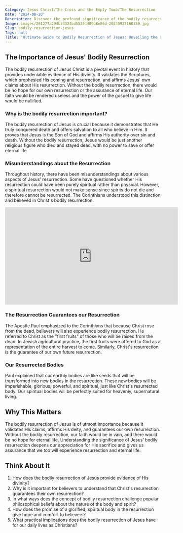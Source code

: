 ```yaml
---
Category: Jesus Christ/The Cross and the Empty Tomb/The Resurrection
Date: '2024-08-20'
Description: Discover the profound significance of the bodily resurrection of Jesus in Christian belief. Uncover the theological implications and historical context in this enlightening article.
Image: images/261277a294b54324bd55354409b8e86d-20240927160359.jpg
Slug: bodily-resurrection-jesus
Tags: null
Title: 'Ultimate Guide to Bodily Resurrection of Jesus: Unveiling the Divine Promise'
---
```


## The Importance of Jesus' Bodily Resurrection

The bodily resurrection of Jesus Christ is a pivotal event in history that provides undeniable evidence of His divinity. It validates the Scriptures, which prophesied His coming and resurrection, and affirms Jesus' own claims about His resurrection. Without the bodily resurrection, there would be no hope for our own resurrection or the assurance of eternal life. Our faith would be rendered useless and the power of the gospel to give life would be nullified.

### Why is the bodily resurrection important?

The bodily resurrection of Jesus is crucial because it demonstrates that He truly conquered death and offers salvation to all who believe in Him. It proves that Jesus is the Son of God and affirms His authority over sin and death. Without the bodily resurrection, Jesus would be just another religious figure who died and stayed dead, with no power to save or offer eternal life.

### Misunderstandings about the Resurrection

Throughout history, there have been misunderstandings about various aspects of Jesus' resurrection. Some have questioned whether His resurrection could have been purely spiritual rather than physical. However, a spiritual resurrection would not make sense since spirits do not die and therefore cannot be resurrected. The Corinthians understood this distinction and believed in Christ's bodily resurrection.


<iframe width="560" height="315" src="https://www.youtube.com/embed/23UNLLbOS3w" frameborder="0" allow="autoplay; encrypted-media" allowfullscreen></iframe>


### The Resurrection Guarantees our Resurrection

The Apostle Paul emphasized to the Corinthians that because Christ rose from the dead, believers will also experience bodily resurrection. He referred to Christ as the "first fruits" of those who will be raised from the dead. In Jewish agricultural practice, the first fruits were offered to God as a representation of the entire harvest to come. Similarly, Christ's resurrection is the guarantee of our own future resurrection.

### Our Resurrected Bodies

Paul explained that our earthly bodies are like seeds that will be transformed into new bodies in the resurrection. These new bodies will be imperishable, glorious, powerful, and spiritual, just like Christ's resurrected body. Our spiritual bodies will be perfectly suited for heavenly, supernatural living.

## Why This Matters

The bodily resurrection of Jesus is of utmost importance because it validates His claims, affirms His deity, and guarantees our own resurrection. Without the bodily resurrection, our faith would be in vain, and there would be no hope for eternal life. Understanding the significance of Jesus' bodily resurrection deepens our appreciation for His sacrifice and gives us assurance that we too will experience resurrection and eternal life.

## Think About It

1. How does the bodily resurrection of Jesus provide evidence of His divinity?
2. Why is it important for believers to understand that Christ's resurrection guarantees their own resurrection?
3. In what ways does the concept of bodily resurrection challenge popular philosophical beliefs about the nature of the body and spirit?
4. How does the promise of a glorified, spiritual body in the resurrection give hope and comfort to believers?
5. What practical implications does the bodily resurrection of Jesus have for our daily lives as Christians?